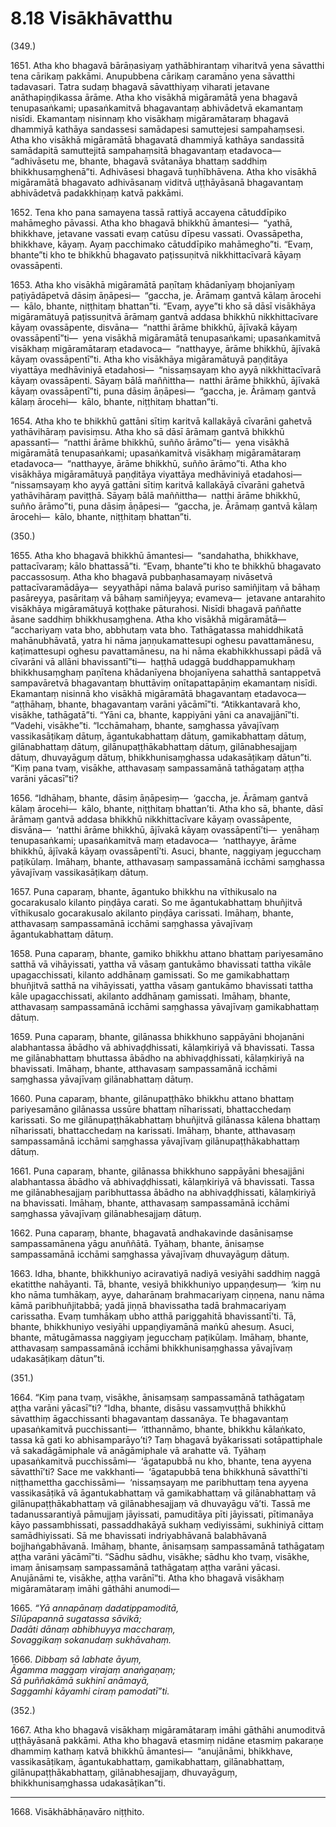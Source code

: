 # 8.18 Visākhāvatthu

(349.)

1651\. Atha kho bhagavā bārāṇasiyaṃ yathābhirantaṃ viharitvā yena sāvatthi tena cārikaṃ pakkāmi. Anupubbena cārikaṃ caramāno yena sāvatthi tadavasari. Tatra sudaṃ bhagavā sāvatthiyaṃ viharati jetavane anāthapiṇḍikassa ārāme. Atha kho visākhā migāramātā yena bhagavā tenupasaṅkami; upasaṅkamitvā bhagavantaṃ abhivādetvā ekamantaṃ nisīdi. Ekamantaṃ nisinnaṃ kho visākhaṃ migāramātaraṃ bhagavā dhammiyā kathāya sandassesi samādapesi samuttejesi sampahaṃsesi. Atha kho visākhā migāramātā bhagavatā dhammiyā kathāya sandassitā samādapitā samuttejitā sampahaṃsitā bhagavantaṃ etadavoca—  “adhivāsetu me, bhante, bhagavā svātanāya bhattaṃ saddhiṃ bhikkhusaṃghenā”ti. Adhivāsesi bhagavā tuṇhībhāvena. Atha kho visākhā migāramātā bhagavato adhivāsanaṃ viditvā uṭṭhāyāsanā bhagavantaṃ abhivādetvā padakkhiṇaṃ katvā pakkāmi.

1652\. Tena kho pana samayena tassā rattiyā accayena cātuddīpiko mahāmegho pāvassi. Atha kho bhagavā bhikkhū āmantesi—  “yathā, bhikkhave, jetavane vassati evaṃ catūsu dīpesu vassati. Ovassāpetha, bhikkhave, kāyaṃ. Ayaṃ pacchimako cātuddīpiko mahāmegho”ti. “Evaṃ, bhante”ti kho te bhikkhū bhagavato paṭissuṇitvā nikkhittacīvarā kāyaṃ ovassāpenti.

1653\. Atha kho visākhā migāramātā paṇītaṃ khādanīyaṃ bhojanīyaṃ paṭiyādāpetvā dāsiṃ āṇāpesi—  “gaccha, je. Ārāmaṃ gantvā kālaṃ ārocehi—  kālo, bhante, niṭṭhitaṃ bhattan”ti. “Evaṃ, ayye”ti kho sā dāsī visākhāya migāramātuyā paṭissuṇitvā ārāmaṃ gantvā addasa bhikkhū nikkhittacīvare kāyaṃ ovassāpente, disvāna—  “natthi ārāme bhikkhū, ājīvakā kāyaṃ ovassāpentī”ti—  yena visākhā migāramātā tenupasaṅkami; upasaṅkamitvā visākhaṃ migāramātaraṃ etadavoca—  “natthayye, ārāme bhikkhū, ājīvakā kāyaṃ ovassāpentī”ti. Atha kho visākhāya migāramātuyā paṇḍitāya viyattāya medhāviniyā etadahosi—  “nissaṃsayaṃ kho ayyā nikkhittacīvarā kāyaṃ ovassāpenti. Sāyaṃ bālā maññittha—  natthi ārāme bhikkhū, ājīvakā kāyaṃ ovassāpentī”ti, puna dāsiṃ āṇāpesi—  “gaccha, je. Ārāmaṃ gantvā kālaṃ ārocehi—  kālo, bhante, niṭṭhitaṃ bhattan”ti.

1654\. Atha kho te bhikkhū gattāni sītiṃ karitvā kallakāyā cīvarāni gahetvā yathāvihāraṃ pavisiṃsu. Atha kho sā dāsī ārāmaṃ gantvā bhikkhū apassantī—  “natthi ārāme bhikkhū, suñño ārāmo”ti—  yena visākhā migāramātā tenupasaṅkami; upasaṅkamitvā visākhaṃ migāramātaraṃ etadavoca—  “natthayye, ārāme bhikkhū, suñño ārāmo”ti. Atha kho visākhāya migāramātuyā paṇḍitāya viyattāya medhāviniyā etadahosi—  “nissaṃsayaṃ kho ayyā gattāni sītiṃ karitvā kallakāyā cīvarāni gahetvā yathāvihāraṃ paviṭṭhā. Sāyaṃ bālā maññittha—  natthi ārāme bhikkhū, suñño ārāmo”ti, puna dāsiṃ āṇāpesi—  “gaccha, je. Ārāmaṃ gantvā kālaṃ ārocehi—  kālo, bhante, niṭṭhitaṃ bhattan”ti.

(350.)

1655\. Atha kho bhagavā bhikkhū āmantesi—  “sandahatha, bhikkhave, pattacīvaraṃ; kālo bhattassā”ti. “Evaṃ, bhante”ti kho te bhikkhū bhagavato paccassosuṃ. Atha kho bhagavā pubbaṇhasamayaṃ nivāsetvā pattacīvaramādāya—  seyyathāpi nāma balavā puriso samiñjitaṃ vā bāhaṃ pasāreyya, pasāritaṃ vā bāhaṃ samiñjeyya; evameva—  jetavane antarahito visākhāya migāramātuyā koṭṭhake pāturahosi. Nisīdi bhagavā paññatte āsane saddhiṃ bhikkhusaṃghena. Atha kho visākhā migāramātā—  “acchariyaṃ vata bho, abbhutaṃ vata bho. Tathāgatassa mahiddhikatā mahānubhāvatā, yatra hi nāma jaṇṇukamattesupi oghesu pavattamānesu, kaṭimattesupi oghesu pavattamānesu, na hi nāma ekabhikkhussapi pādā vā cīvarāni vā allāni bhavissantī”ti—  haṭṭhā udaggā buddhappamukhaṃ bhikkhusaṃghaṃ paṇītena khādanīyena bhojanīyena sahatthā santappetvā sampavāretvā bhagavantaṃ bhuttāviṃ onītapattapāṇiṃ ekamantaṃ nisīdi. Ekamantaṃ nisinnā kho visākhā migāramātā bhagavantaṃ etadavoca—  “aṭṭhāhaṃ, bhante, bhagavantaṃ varāni yācāmī”ti. “Atikkantavarā kho, visākhe, tathāgatā”ti. “Yāni ca, bhante, kappiyāni yāni ca anavajjānī”ti. “Vadehi, visākhe”ti. “Icchāmahaṃ, bhante, saṃghassa yāvajīvaṃ vassikasāṭikaṃ dātuṃ, āgantukabhattaṃ dātuṃ, gamikabhattaṃ dātuṃ, gilānabhattaṃ dātuṃ, gilānupaṭṭhākabhattaṃ dātuṃ, gilānabhesajjaṃ dātuṃ, dhuvayāguṃ dātuṃ, bhikkhunisaṃghassa udakasāṭikaṃ dātun”ti. “Kiṃ pana tvaṃ, visākhe, atthavasaṃ sampassamānā tathāgataṃ aṭṭha varāni yācasī”ti?

1656\. “Idhāhaṃ, bhante, dāsiṃ āṇāpesiṃ—  ‘gaccha, je. Ārāmaṃ gantvā kālaṃ ārocehi—  kālo, bhante, niṭṭhitaṃ bhattan’ti. Atha kho sā, bhante, dāsī ārāmaṃ gantvā addasa bhikkhū nikkhittacīvare kāyaṃ ovassāpente, disvāna—  ‘natthi ārāme bhikkhū, ājīvakā kāyaṃ ovassāpentī’ti—  yenāhaṃ tenupasaṅkami; upasaṅkamitvā maṃ etadavoca—  ‘natthayye, ārāme bhikkhū, ājīvakā kāyaṃ ovassāpentī’ti. Asuci, bhante, naggiyaṃ jegucchaṃ paṭikūlaṃ. Imāhaṃ, bhante, atthavasaṃ sampassamānā icchāmi saṃghassa yāvajīvaṃ vassikasāṭikaṃ dātuṃ.

1657\. Puna caparaṃ, bhante, āgantuko bhikkhu na vīthikusalo na gocarakusalo kilanto piṇḍāya carati. So me āgantukabhattaṃ bhuñjitvā vīthikusalo gocarakusalo akilanto piṇḍāya carissati. Imāhaṃ, bhante, atthavasaṃ sampassamānā icchāmi saṃghassa yāvajīvaṃ āgantukabhattaṃ dātuṃ.

1658\. Puna caparaṃ, bhante, gamiko bhikkhu attano bhattaṃ pariyesamāno satthā vā vihāyissati, yattha vā vāsaṃ gantukāmo bhavissati tattha vikāle upagacchissati, kilanto addhānaṃ gamissati. So me gamikabhattaṃ bhuñjitvā satthā na vihāyissati, yattha vāsaṃ gantukāmo bhavissati tattha kāle upagacchissati, akilanto addhānaṃ gamissati. Imāhaṃ, bhante, atthavasaṃ sampassamānā icchāmi saṃghassa yāvajīvaṃ gamikabhattaṃ dātuṃ.

1659\. Puna caparaṃ, bhante, gilānassa bhikkhuno sappāyāni bhojanāni alabhantassa ābādho vā abhivaḍḍhissati, kālaṃkiriyā vā bhavissati. Tassa me gilānabhattaṃ bhuttassa ābādho na abhivaḍḍhissati, kālaṃkiriyā na bhavissati. Imāhaṃ, bhante, atthavasaṃ sampassamānā icchāmi saṃghassa yāvajīvaṃ gilānabhattaṃ dātuṃ.

1660\. Puna caparaṃ, bhante, gilānupaṭṭhāko bhikkhu attano bhattaṃ pariyesamāno gilānassa ussūre bhattaṃ nīharissati, bhattacchedaṃ karissati. So me gilānupaṭṭhākabhattaṃ bhuñjitvā gilānassa kālena bhattaṃ nīharissati, bhattacchedaṃ na karissati. Imāhaṃ, bhante, atthavasaṃ sampassamānā icchāmi saṃghassa yāvajīvaṃ gilānupaṭṭhākabhattaṃ dātuṃ.

1661\. Puna caparaṃ, bhante, gilānassa bhikkhuno sappāyāni bhesajjāni alabhantassa ābādho vā abhivaḍḍhissati, kālaṃkiriyā vā bhavissati. Tassa me gilānabhesajjaṃ paribhuttassa ābādho na abhivaḍḍhissati, kālaṃkiriyā na bhavissati. Imāhaṃ, bhante, atthavasaṃ sampassamānā icchāmi saṃghassa yāvajīvaṃ gilānabhesajjaṃ dātuṃ.

1662\. Puna caparaṃ, bhante, bhagavatā andhakavinde dasānisaṃse sampassamānena yāgu anuññātā. Tyāhaṃ, bhante, ānisaṃse sampassamānā icchāmi saṃghassa yāvajīvaṃ dhuvayāguṃ dātuṃ.

1663\. Idha, bhante, bhikkhuniyo aciravatiyā nadiyā vesiyāhi saddhiṃ naggā ekatitthe nahāyanti. Tā, bhante, vesiyā bhikkhuniyo uppaṇḍesuṃ—  ‘kiṃ nu kho nāma tumhākaṃ, ayye, daharānaṃ brahmacariyaṃ ciṇṇena, nanu nāma kāmā paribhuñjitabbā; yadā jiṇṇā bhavissatha tadā brahmacariyaṃ carissatha. Evaṃ tumhākaṃ ubho atthā pariggahitā bhavissantī’ti. Tā, bhante, bhikkhuniyo vesiyāhi uppaṇḍiyamānā maṅkū ahesuṃ. Asuci, bhante, mātugāmassa naggiyaṃ jegucchaṃ paṭikūlaṃ. Imāhaṃ, bhante, atthavasaṃ sampassamānā icchāmi bhikkhunisaṃghassa yāvajīvaṃ udakasāṭikaṃ dātun”ti.

(351.)

1664\. “Kiṃ pana tvaṃ, visākhe, ānisaṃsaṃ sampassamānā tathāgataṃ aṭṭha varāni yācasī”ti? “Idha, bhante, disāsu vassaṃvuṭṭhā bhikkhū sāvatthiṃ āgacchissanti bhagavantaṃ dassanāya. Te bhagavantaṃ upasaṅkamitvā pucchissanti—  ‘itthannāmo, bhante, bhikkhu kālaṅkato, tassa kā gati ko abhisamparāyo’ti? Taṃ bhagavā byākarissati sotāpattiphale vā sakadāgāmiphale vā anāgāmiphale vā arahatte vā. Tyāhaṃ upasaṅkamitvā pucchissāmi—  ‘āgatapubbā nu kho, bhante, tena ayyena sāvatthī’ti? Sace me vakkhanti—  ‘āgatapubbā tena bhikkhunā sāvatthī’ti niṭṭhamettha gacchissāmi—  ‘nissaṃsayaṃ me paribhuttaṃ tena ayyena vassikasāṭikā vā āgantukabhattaṃ vā gamikabhattaṃ vā gilānabhattaṃ vā gilānupaṭṭhākabhattaṃ vā gilānabhesajjaṃ vā dhuvayāgu vā’ti. Tassā me tadanussarantiyā pāmujjaṃ jāyissati, pamuditāya pīti jāyissati, pītimanāya kāyo passambhissati, passaddhakāyā sukhaṃ vediyissāmi, sukhiniyā cittaṃ samādhiyissati. Sā me bhavissati indriyabhāvanā balabhāvanā bojjhaṅgabhāvanā. Imāhaṃ, bhante, ānisaṃsaṃ sampassamānā tathāgataṃ aṭṭha varāni yācāmī”ti. “Sādhu sādhu, visākhe; sādhu kho tvaṃ, visākhe, imaṃ ānisaṃsaṃ sampassamānā tathāgataṃ aṭṭha varāni yācasi. Anujānāmi te, visākhe, aṭṭha varānī”ti. Atha kho bhagavā visākhaṃ migāramātaraṃ imāhi gāthāhi anumodi—

1665\. _“Yā annapānaṃ dadatippamoditā,_  
_Sīlūpapannā sugatassa sāvikā;_  
_Dadāti dānaṃ abhibhuyya maccharaṃ,_  
_Sovaggikaṃ sokanudaṃ sukhāvahaṃ._  

1666\. _Dibbaṃ sā labhate āyuṃ,_  
_Āgamma maggaṃ virajaṃ anaṅgaṇaṃ;_  
_Sā puññakāmā sukhinī anāmayā,_  
_Saggamhi kāyamhi ciraṃ pamodatī”ti._  

(352.)

1667\. Atha kho bhagavā visākhaṃ migāramātaraṃ imāhi gāthāhi anumoditvā uṭṭhāyāsanā pakkāmi. Atha kho bhagavā etasmiṃ nidāne etasmiṃ pakaraṇe dhammiṃ kathaṃ katvā bhikkhū āmantesi—  “anujānāmi, bhikkhave, vassikasāṭikaṃ, āgantukabhattaṃ, gamikabhattaṃ, gilānabhattaṃ, gilānupaṭṭhākabhattaṃ, gilānabhesajjaṃ, dhuvayāguṃ, bhikkhunisaṃghassa udakasāṭikan”ti.

---

1668\. Visākhābhāṇavāro niṭṭhito.
